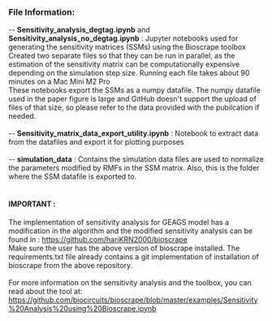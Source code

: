 ### File Information: 

-- __Sensitivity_analysis_degtag.ipynb__ and __Sensitivity_analysis_no_degtag.ipynb__ : Jupyter notebooks used for generating the sensitivity matrices (SSMs) using the Bioscrape toolbox  <br> 
Created two separate files so that they can be run in parallel, as the estimation of the sensitivity matrix can be computationally expensive depending on the simulation step size. Running each file takes about 90 minutes on a Mac Mini M2 Pro <br>
These notebooks export the SSMs as a numpy datafile. The numpy datafile used in the paper figure is large and GitHub doesn't support the upload of files of that size, so please refer to the data provided with the pubilcation if needed.  <br> <br>
-- __Sensitivity_matrix_data_export_utility.ipynb__ : Notebook to extract data from the datafiles and export it for plotting purposes  <br> <br>
-- __simulation_data__ : Contains the simulation data files are used to normalize the parameters modified by RMFs in the SSM matrix. Also, this is the folder where the SSM datafile is exported to. <br> <br>
#### __IMPORTANT__ : 
The implementation of sensitivity analysis for GEAGS model has a modification in the algorithm and the modified sensitivity analysis can be found in : https://github.com/hariKRN2000/bioscrape <br> 
Make sure the user has the above version of bioscrape installed. The requirements.txt file already contains a git implementation of installation of bioscrape from the above repository. <br> <br>
For more information on the sensitivity analysis and the toolbox, you can read about the tool at:   <br> https://github.com/biocircuits/bioscrape/blob/master/examples/Sensitivity%20Analysis%20using%20Bioscrape.ipynb
